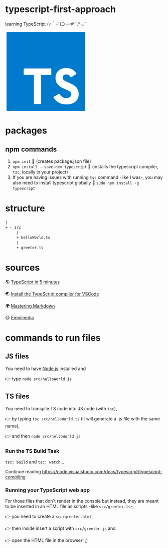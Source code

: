 # typescript-first-approach
learning TypeScript (∩｀-´)⊃━☆ﾟ.*･｡ﾟ

![TypeScript Logo](/images/typescript-logo.webp)

# packages
## npm commands
1. `npm init` 🐛 (creates package.json file)
2. `npm install --save-dev typescript` 🐛 (installs the typescript compiler, `tsc`, locally in your project)
3. If you are having issues with running `tsc` command -like I was-, you may also need to install typescript globally  🐛 `sudo npm install -g typescript`

# structure
```MyProject
|
+ - src
     |
     + helloWorld.ts
     |
     + greeter.ts
```

# sources
🌎 [TypeScript in 5 minutes](https://www.typescriptlang.org/docs/handbook/typescript-in-5-minutes.html)

🌏 [Install the TypeScript compiler for VSCode](https://code.visualstudio.com/docs/typescript/typescript-compiling)

🌍 [Mastering Markdown](https://guides.github.com/features/mastering-markdown/)

😃 [Emojipedia](https://emojipedia.org/globe-showing-europe-africa/)

# commands to run files
## JS files
You need to have [Node.js](https://nodejs.org/) installed and

👉 type `node src/helloWorld.js`

## TS files
You need to transpile TS code into JS code (with `tsc`),

👉 by typing `tsc src/helloWorld.ts` (it will generate a .js file with the same name),

👉 and then `node src/helloWorld.js`

### Run the TS Build Task
`tsc: build` and `tsc: watch`...

Continue reading https://code.visualstudio.com/docs/typescript/typescript-compiling

### Running your TypeScript web app
For those files that don't render in the console but instead, they are meant to be inserted in an HTML file as scripts -like `src/greeter.ts`-,

👉 you need to create a `src/greeter.html`,

👉 then inside insert a script with `src/greeter.js` and

👉 open the HTML file in the browser! ;)
